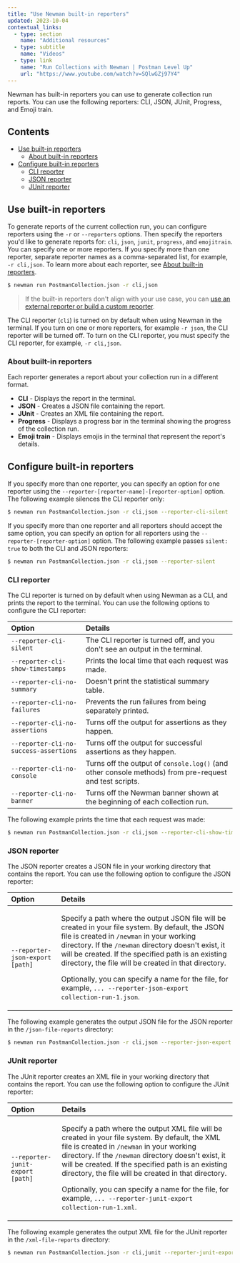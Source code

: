 ```yaml
---
title: "Use Newman built-in reporters"
updated: 2023-10-04
contextual_links:
  - type: section
    name: "Additional resources"
  - type: subtitle
    name: "Videos"
  - type: link
    name: "Run Collections with Newman | Postman Level Up"
    url: "https://www.youtube.com/watch?v=SQlwGZj97Y4"
---
```


Newman has built-in reporters you can use to generate collection run reports. You can use the following reporters: CLI, JSON, JUnit, Progress, and Emoji train.

## Contents

* [Use built-in reporters](#use-built-in-reporters)
    * [About built-in reporters](#about-built-in-reporters)
* [Configure built-in reporters](#configure-built-in-reporters)
    * [CLI reporter](#cli-reporter)
    * [JSON reporter](#json-reporter)
    * [JUnit reporter](#junit-reporter)

## Use built-in reporters

To generate reports of the current collection run, you can configure reporters using the `-r` or `--reporters` options. Then specify the reporters you'd like to generate reports for: `cli`, `json`, `junit`, `progress`, and `emojitrain`. You can specify one or more reporters. If you specify more than one reporter, separate reporter names as a comma-separated list, for example, `-r cli,json`. To learn more about each reporter, see [About built-in reporters](#about-built-in-reporters).

```bash
$ newman run PostmanCollection.json -r cli,json
```

> If the built-in reporters don't align with your use case, you can [use an external reporter or build a custom reporter](/docs/collections/using-newman-cli/newman-custom-reporters/).

The CLI reporter (`cli`) is turned on by default when using Newman in the terminal. If you turn on one or more reporters, for example `-r json`, the CLI reporter will be turned off. To turn on the CLI reporter, you must specify the CLI reporter, for example, `-r cli,json`.

### About built-in reporters

Each reporter generates a report about your collection run in a different format.

* **CLI** - Displays the report in the terminal.
* **JSON** - Creates a JSON file containing the report.
* **JUnit** - Creates an XML file containing the report.
* **Progress** - Displays a progress bar in the terminal showing the progress of the collection run.
* **Emoji train** - Displays emojis in the terminal that represent the report's details.

## Configure built-in reporters

If you specify more than one reporter, you can specify an option for one reporter using the `--reporter-[reporter-name]-[reporter-option]` option. The following example silences the CLI reporter only:

```bash
$ newman run PostmanCollection.json -r cli,json --reporter-cli-silent
```

If you specify more than one reporter and all reporters should accept the same option, you can specify an option for all reporters using the `--reporter-[reporter-option]` option. The following example passes `silent: true` to both the CLI and JSON reporters:

```bash
$ newman run PostmanCollection.json -r cli,json --reporter-silent
```

### CLI reporter

The CLI reporter is turned on by default when using Newman as a CLI, and prints the report to the terminal. You can use the following options to configure the CLI reporter:

| Option | Details |
|:--|:--|
| `--reporter-cli-silent` | The CLI reporter is turned off, and you don't see an output in the terminal. |
| `--reporter-cli-show-timestamps` | Prints the local time that each request was made. |
| `--reporter-cli-no-summary` | Doesn't print the statistical summary table. |
| `--reporter-cli-no-failures` | Prevents the run failures from being separately printed. |
| `--reporter-cli-no-assertions` | Turns off the output for assertions as they happen. |
| `--reporter-cli-no-success-assertions` | Turns off the output for successful assertions as they happen. |
| `--reporter-cli-no-console` | Turns off the output of `console.log()` (and other console methods) from pre-request and test scripts. |
| `--reporter-cli-no-banner` | Turns off the Newman banner shown at the beginning of each collection run. |

The following example prints the time that each request was made:

```bash
$ newman run PostmanCollection.json -r cli,json --reporter-cli-show-timestamps
```

### JSON reporter

The JSON reporter creates a JSON file in your working directory that contains the report. You can use the following option to configure the JSON reporter:

| Option | Details |
|:--|:--|
| `--reporter-json-export [path]` | <p>Specify a path where the output JSON file will be created in your file system. By default, the JSON file is created in `/newman` in your working directory. If the `/newman` directory doesn't exist, it will be created. If the specified path is an existing directory, the file will be created in that directory.</p> <p>Optionally, you can specify a name for the file, for example, `... --reporter-json-export collection-run-1.json`.</p> |

The following example generates the output JSON file for the JSON reporter in the `/json-file-reports` directory:

```bash
$ newman run PostmanCollection.json -r cli,json --reporter-json-export json-file-reports
```

### JUnit reporter

The JUnit reporter creates an XML file in your working directory that contains the report. You can use the following option to configure the JUnit reporter:

| Option | Details |
|:--|:--|
| `--reporter-junit-export [path]` | <p>Specify a path where the output XML file will be created in your file system. By default, the XML file is created in `/newman` in your working directory. If the `/newman` directory doesn't exist, it will be created. If the specified path is an existing directory, the file will be created in that directory.</p> <p>Optionally, you can specify a name for the file, for example, `... --reporter-junit-export collection-run-1.xml`.</p> |

The following example generates the output XML file for the JUnit reporter in the `/xml-file-reports` directory:

```bash
$ newman run PostmanCollection.json -r cli,junit --reporter-junit-export xml-file-reports
```
